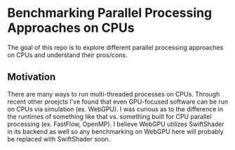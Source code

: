 # Benchmarking Parallel Processing Approaches on CPUs

The goal of this repo is to explore different parallel processing approaches on CPUs and understand their pros/cons.

## Motivation

There are many ways to run multi-threaded processes on CPUs. Through recent other proejcts I've found that even GPU-focused software can be run on CPUs via simulation (ex. WebGPU). I was curious as to the difference in the runtimes of something like that vs. something built for CPU parallel processing (ex. FastFlow, OpenMP). I believe WebGPU utilizes SwiftShader in its backend as well so any benchmarking on WebGPU here will probably be replaced with SwiftShader soon.